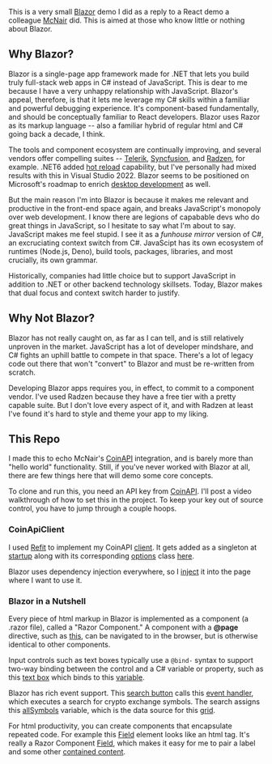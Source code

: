 This is a very small [Blazor](https://dotnet.microsoft.com/en-us/apps/aspnet/web-apps/blazor) demo I did as a reply to a React demo a colleague [McNair](https://github.com/tmcnairbledsoe) did. This is aimed at those who know little or nothing about Blazor.

## Why Blazor?
Blazor is a single-page app framework made for .NET that lets you build truly full-stack web apps in C# instead of JavaScript. This is dear to me because I have a very unhappy relationship with JavaScript. Blazor's appeal, therefore, is that it lets me leverage my C# skills within a familiar and powerful debugging experience. It's component-based fundamentally, and should be conceptually familiar to React developers. Blazor uses Razor as its markup language -- also a familiar hybrid of regular html and C# going back a decade, I think.

The tools and component ecosystem are continually improving, and several vendors offer compelling suites -- [Telerik](https://www.telerik.com/blazor-ui), [Syncfusion](https://www.syncfusion.com/blazor-components), and [Radzen](https://blazor.radzen.com/), for example. .NET6 added [hot reload](https://devblogs.microsoft.com/dotnet/introducing-net-hot-reload/#best-in-visual-studio-2022-net-6) capability, but I've personally had mixed results with this in Visual Studio 2022. Blazor seems to be positioned on Microsoft's roadmap to enrich [desktop development](https://devblogs.microsoft.com/dotnet/announcing-net-6-preview-1/#blazor-desktop-apps) as well.

But the main reason I'm into Blazor is because it makes me relevant and productive in the front-end space again, and breaks JavaScript's monopoly over web development. I know there are legions of capabable devs who do great things in JavaScript, so I hesitate to say what I'm about to say. JavaScript makes me feel stupid. I see it as a _funhouse mirror_ version of C#, an excruciating context switch from C#. JavaScipt has its own ecosystem of runtimes (Node.js, Deno), build tools, packages, libraries, and most crucially, its own grammar.

Historically, companies had little choice but to support JavaScript in addition to .NET or other backend technology skillsets. Today, Blazor makes that dual focus and context switch harder to justify.

## Why Not Blazor?
Blazor has not really caught on, as far as I can tell, and is still relatively unproven in the market. JavaScript has a lot of developer mindshare, and C# fights an uphill battle to compete in that space. There's a lot of legacy code out there that won't "convert" to Blazor and must be re-written from scratch.

Developing Blazor apps requires you, in effect, to commit to a component vendor. I've used Radzen because they have a free tier with a pretty capable suite. But I don't love every aspect of it, and with Radzen at least I've found it's hard to style and theme your app to my liking. 

## This Repo
I made this to echo McNair's [CoinAPI](https://www.coinapi.io/) integration, and is barely more than "hello world" functionality. Still, if you've never worked with Blazor at all, there are few things here that will demo some core concepts.

To clone and run this, you need an API key from [CoinAPI](https://www.coinapi.io/). I'll post a video walkthrough of how to set this in the project. To keep your key out of source control, you have to jump through a couple hoops.

### CoinApiClient
I used [Refit](https://github.com/reactiveui/refit) to implement my CoinAPI [client](https://github.com/adamfoneil/CryptoDemo.Blazor/blob/master/CryptoDemo.Services/CoinApiClient.cs). It gets added as a singleton at [startup](https://github.com/adamfoneil/CryptoDemo.Blazor/blob/master/CryptoDemo.Blazor/Program.cs#L11) along with its corresponding [options](https://github.com/adamfoneil/CryptoDemo.Blazor/blob/master/CryptoDemo.Blazor/Program.cs#L10) class [here](https://github.com/adamfoneil/CryptoDemo.Blazor/blob/master/CryptoDemo.Services/Models/CoinApiOptions.cs).

Blazor uses dependency injection everywhere, so I [inject](https://github.com/adamfoneil/CryptoDemo.Blazor/blob/master/CryptoDemo.Blazor/Pages/Symbols.razor#L2) it into the page where I want to use it.

### Blazor in a Nutshell
Every piece of html markup in Blazor is implemented as a component (a .razor file), called a "Razor Component." A component with a **@page** directive, such as [this](https://github.com/adamfoneil/CryptoDemo.Blazor/blob/master/CryptoDemo.Blazor/Pages/Symbols.razor#L1), can be navigated to in the browser, but is otherwise identical to other components.

Input controls such as text boxes typically use a `@bind-` syntax to support two-way binding between the control and a C# variable or property, such as this [text box](https://github.com/adamfoneil/CryptoDemo.Blazor/blob/master/CryptoDemo.Blazor/Pages/Symbols.razor#L7) which binds to this [variable](https://github.com/adamfoneil/CryptoDemo.Blazor/blob/master/CryptoDemo.Blazor/Pages/Symbols.razor#L26).

Blazor has rich event support. This [search button](https://github.com/adamfoneil/CryptoDemo.Blazor/blob/master/CryptoDemo.Blazor/Pages/Symbols.razor#L10) calls this [event handler](https://github.com/adamfoneil/CryptoDemo.Blazor/blob/master/CryptoDemo.Blazor/Pages/Symbols.razor#L29-L33), which executes a search for crypto exchange symbols. The search assigns this [allSymbols](https://github.com/adamfoneil/CryptoDemo.Blazor/blob/master/CryptoDemo.Blazor/Pages/Symbols.razor#L32) variable, which is the data source for this [grid](https://github.com/adamfoneil/CryptoDemo.Blazor/blob/master/CryptoDemo.Blazor/Pages/Symbols.razor#L13).

For html productivity, you can create components that encapsulate repeated code. For example this [Field](https://github.com/adamfoneil/CryptoDemo.Blazor/blob/master/CryptoDemo.Blazor/Pages/Symbols.razor#L6) element looks like an html tag. It's really a Razor Component [Field](https://github.com/adamfoneil/CryptoDemo.Blazor/blob/master/CryptoDemo.Blazor/Components/Field.razor), which makes it easy for me to pair a label and some other [contained content](https://github.com/adamfoneil/CryptoDemo.Blazor/blob/master/CryptoDemo.Blazor/Components/Field.razor#L8).
